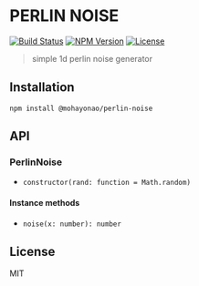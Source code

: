 # PERLIN NOISE
[![Build Status](http://img.shields.io/travis/mohayonao/perlin-noise.svg?style=flat-square)](https://travis-ci.org/mohayonao/perlin-noise)
[![NPM Version](http://img.shields.io/npm/v/@mohayonao/perlin-noise.svg?style=flat-square)](https://www.npmjs.org/package/@mohayonao/perlin-noise)
[![License](http://img.shields.io/badge/license-MIT-brightgreen.svg?style=flat-square)](http://mohayonao.mit-license.org/)

> simple 1d perlin noise generator

## Installation

```
npm install @mohayonao/perlin-noise
```

## API
### PerlinNoise
- `constructor(rand: function = Math.random)`

#### Instance methods
- `noise(x: number): number`

## License
MIT
